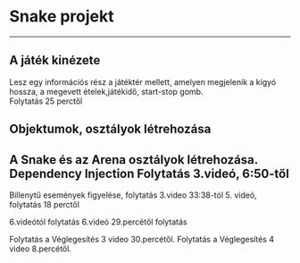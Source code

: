 ﻿# Snake projekt
---

## A játék kinézete
Lesz egy információs rész a játéktér mellett, amelyen megjelenik a kígyó hossza, a megevett ételek,játékidő, start-stop gomb.  
Folytatás 25 perctől

## Objektumok, osztályok létrehozása
A Snake és az Arena osztályok létrehozása. Dependency Injection
Folytatás 3.videó, 6:50-től
---
Billenytű események figyelése, folytatás 3.video 33:38-tól
5. videó, folytatás 18 perctől

6.videótól folytatás
6.videó 29.percétől folytatás

Folytatás  a Véglegesítés 3 video 30.percétől.
Folytatás  a Véglegesítés 4 video 8.percétől.

